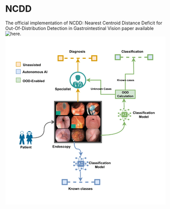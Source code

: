 # NCDD
The official implementation of NCDD: Nearest Centroid Distance Deficit for Out-Of-Distribution Detection in Gastrointestinal Vision paper available ![here](https://arxiv.org/abs/2412.01590).
![Clinical Overview](https://github.com/bhattarailab/NCDD/blob/main/intro.png)
